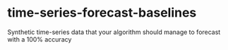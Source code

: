# time-series-forecast-baselines
Synthetic time-series data that your algorithm should manage to forecast with a 100% accuracy
